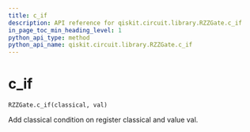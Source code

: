 ```yaml
---
title: c_if
description: API reference for qiskit.circuit.library.RZZGate.c_if
in_page_toc_min_heading_level: 1
python_api_type: method
python_api_name: qiskit.circuit.library.RZZGate.c_if
---
```


# c\_if

<span id="qiskit.circuit.library.RZZGate.c_if" />

`RZZGate.c_if(classical, val)`

Add classical condition on register classical and value val.

